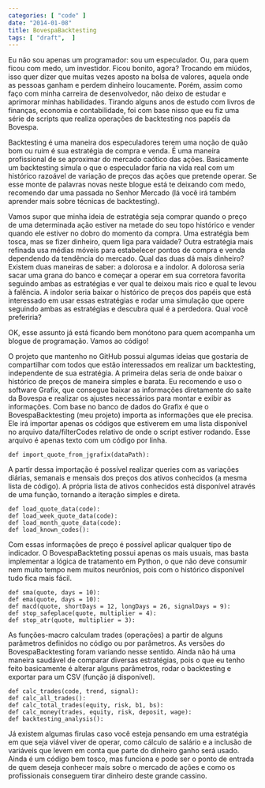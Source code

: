 ```yaml
---
categories: [ "code" ]
date: "2014-01-08"
title: BovespaBacktesting
tags: [ "draft",  ]
---
```

Eu não sou apenas um programador: sou um especulador. Ou, para quem ficou com medo, um investidor. Ficou bonito, agora? Trocando em miúdos, isso quer dizer que muitas vezes aposto na bolsa de valores, aquela onde as pessoas ganham e perdem dinheiro loucamente. Porém, assim como faço com minha carreira de desenvolvedor, não deixo de estudar e aprimorar minhas habilidades. Tirando alguns anos de estudo com livros de finanças, economia e contabilidade, foi com base nisso que eu fiz uma série de scripts que realiza operações de backtesting nos papéis da Bovespa.



Backtesting é uma maneira dos especuladores terem uma noção de quão bom ou ruim é sua estratégia de compra e venda. É uma maneira profissional de se aproximar do mercado caótico das ações. Basicamente um backtesting simula o que o especulador faria na vida real com um histórico razoável de variação de preços das ações que pretende operar. Se esse monte de palavras novas neste blogue está te deixando com medo, recomendo dar uma passada no Senhor Mercado (lá você irá também aprender mais sobre técnicas de backtesting).

Vamos supor que minha ideia de estratégia seja comprar quando o preço de uma determinada ação estiver na metade do seu topo histórico e vender quando ele estiver no dobro do momento da compra. Uma estratégia bem tosca, mas se fizer dinheiro, quem liga para vaidade? Outra estratégia mais refinada usa médias móveis para estabelecer pontos de compra e venda dependendo da tendência do mercado. Qual das duas dá mais dinheiro? Existem duas maneiras de saber: a dolorosa e a indolor. A dolorosa seria sacar uma grana do banco e começar a operar em sua corretora favorita seguindo ambas as estratégias e ver qual te deixou mais rico e qual te levou à falência. A indolor seria baixar o histórico de preços dos papéis que está interessado em usar essas estratégias e rodar uma simulação que opere seguindo ambas as estratégias e descubra qual é a perdedora. Qual você preferiria?

OK, esse assunto já está ficando bem monótono para quem acompanha um blogue de programação. Vamos ao código!



O projeto que mantenho no GitHub possui algumas ideias que gostaria de compartilhar com todos que estão interessados em realizar um backtesting, independente de sua estratégia. A primeira delas seria de onde baixar o histórico de preços de maneira simples e barata. Eu recomendo e uso o software Grafix, que consegue baixar as informações diretamente do saite da Bovespa e realizar os ajustes necessários para montar e exibir as informações. Com base no banco de dados do Grafix é que o BovespaBacktesting (meu projeto) importa as informações que ele precisa. Ele irá importar apenas os códigos que estiverem em uma lista disponível no arquivo data/filterCodes relativo de onde o script estiver rodando. Esse arquivo é apenas texto com um código por linha.

    def import_quote_from_jgrafix(dataPath):
    

A partir dessa importação é possível realizar queries com as variações diárias, semanais e mensais dos preços dos ativos conhecidos (a mesma lista de código). A própria lista de ativos conhecidos está disponível através de uma função, tornando a iteração simples e direta.

    def load_quote_data(code):
    def load_week_quote_data(code):
    def load_month_quote_data(code):
    def load_known_codes():
    

Com essas informações de preço é possível aplicar qualquer tipo de indicador. O BovespaBackteting possui apenas os mais usuais, mas basta implementar a lógica de tratamento em Python, o que não deve consumir nem muito tempo nem muitos neurônios, pois com o histórico disponível tudo fica mais fácil.

    def sma(quote, days = 10):
    def ema(quote, days = 10):
    def macd(quote, shortDays = 12, longDays = 26, signalDays = 9):
    def stop_safeplace(quote, multiplier = 4):
    def stop_atr(quote, multiplier = 3):
    

As funções-macro calculam trades (operações) a partir de alguns parâmetros definidos no código ou por parâmetros. As versões do BovespaBacktesting foram variando nesse sentido. Ainda não há uma maneira saudável de comparar diversas estratégias, pois o que eu tenho feito basicamente é alterar alguns parâmetros, rodar o backtesting e exportar para um CSV (função já disponível).

    def calc_trades(code, trend, signal):
    def calc_all_trades():
    def calc_total_trades(equity, risk, b1, bs):
    def calc_money(trades, equity, risk, deposit, wage):
    def backtesting_analysis():
    

Já existem algumas firulas caso você esteja pensando em uma estratégia em que seja viável viver de operar, como cálculo de salário e a inclusão de variáveis que levem em conta que parte do dinheiro ganho será usado. Ainda é um código bem tosco, mas funciona e pode ser o ponto de entrada de quem deseja conhecer mais sobre o mercado de ações e como os profissionais conseguem tirar dinheiro deste grande cassino.
